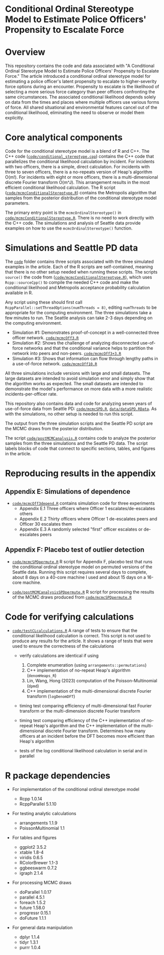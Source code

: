 Conditional Ordinal Stereotype Model to Estimate Police Officers' Propensity to Escalate Force
================

# Overview
This repository contains the code and data associated with "A Conditional Ordinal Stereotype Model to Estimate Police Officers' Propensity to Escalate Force." The article introduced a conditional ordinal stereotype model for estimating a police officer's latent propensity to escalate to higher-severity force options during an encounter. Propensity to escalate is the likelihood of selecting a more serious force category than peer officers confronting the same circumstances. The associated conditional likelihood depends solely on data from the times and places where multiple officers use various forms of force. All shared situational and environmental features cancel out of the conditional likelihood, eliminating the need to observe or model them explicitly.

# Core analytical components

Code for the conditional stereotype model is a blend of R and C++. The C++ code ([`code/conditional_stereotype.cpp`](code/conditional_stereotype.cpp)) contains the C++ code that parallelizes the conditional likelihood calculation by incident. For incidents with two officers, there is a simple, direct calculation. For incidents with three to seven officers, there is a no-repeats version of Heap's algorithm O(m!). For incidents with eight or more officers, there is a multi-dimensional discrete Fourier transform O(m^J). This arrangement results in the most efficient conditional likelihood calculation. The R script ([`code/mcmcConditionalStereotype.R`](code/mcmcConditionalStereotype.R)) contains the Metropolis algorithm that samples from the posterior distribution of the conditional stereotype model parameters.

The primary entry point is the `mcmcOrdinalStereotype()` in [`code/mcmcConditionalStereotype.R`](code/mcmcConditionalStereotype.R). There is no need to work directly with the C++ code. The simulations and analysis of Seattle data provide examples on how to use the `mcmcOrdinalStereotype()` function. 

# Simulations and Seattle PD data

The [`code`](code/) folder contains three scripts associated with the three simulated examples in the article. Each of the R scripts are self-contained, meaning that there is no other setup needed when running these scripts. The scripts `source()` the code from ([`code/mcmcConditionalStereotype.R`](code/mcmcConditionalStereotype.R)), which uses `Rcpp::sourceCpp()` to compile the needed C++ code and make the conditional likelihood and Metropolis acceptance probability calculation available in R. 

Any script using these should first call `RcppParallel::setThreadOptions(numThreads = 8)`, editing `numThreads` to be appropriate for the computing environment. The three simulations take a few minutes to run. The Seattle analysis can take 2-3 days depending on the computing environment.

- Simulation #1: Demonstrates proof-of-concept in a well-connected three officer network. [`code/mcmcOff3.R`](code/mcmcOff3.R)
- Simulation #2: Shows the challenge of analyzing disconnected use-of-force networks and that the conditional variance helps to partition the network into peers and non-peers. [`code/mcmcOff3+3.R`](code/mcmcOff3+3.R)
- Simulation #3: Shows that information can flow through lengthy paths in a use-of-force network. [`code/mcmcOff10.R`](code/mcmcOff10.R)

All three simulations include versions with large and small datasets. The large datasets are intended to avoid simulation error and simply show that the algorithm works as expected. The small datasets are intended to demonstrate the model's performance on more data with a more realistic incidents-per-officer rate.

This repository also contains data and code for analyzing seven years of use-of-force data from Seattle PD: [`code/mcmcSPD.R`](code/mcmcSPD.R), [`data/dataSPD.RData`](data/dataSPD.RData). As with the simulations, no other setup is needed to run this script.

The output from the three simulation scripts and the Seattle PD script are the MCMC draws from the posterior distribution.

The script [`code/postMCMCanalysis.R`](code/postMCMCanalysis.R) contains code to analyze the posterior samples from the three simulations and the Seattle PD data. The script labels blocks of code that connect to specific sections, tables, and figures in the article.

# Reproducing results in the appendix

## Appendix E: Simulations of dependence

- [`code/mcmcOff3depend.R`](code/mcmcOff3depend.R) contains simulation code for three experiments
    - Appendix E.1 Three officers where Officer 1 escalates/de-escalates others
    - Appendix E.2 Thirty officers where Officer 1 de-escalates peers and Officer 30 escalates them
    - Appendix E.3 A randomly selected "first" officer escalates or de-escalates peers

## Appendix F: Placebo test of outlier detection

- [`code/mcmcSPDpermute.R`](code/mcmcSPDpermute.R) R script for Appendix F, placebo test that runs the conditional ordinal stereotype model on permuted versions of the Seattle data. Running this script requires several days to complete, about 8 days on a 40-core machine I used and about 15 days on a 16-core machine.

- [`code/postMCMCanalysisSPDpermute.R`](code/postMCMCanalysisSPDpermute.R) R script for processing the results of the MCMC draws produced from [`code/mcmcSPDpermute.R`](code/mcmcSPDpermute.R)


# Code for verifying calculations

- [`code/testCLcalculations.R`](code/testCLcalculations.R) A range of tests to ensure that the conditional likelihood calculation is correct. This script is not used to produce any results for the article. It shows a range of tests that were used to ensure the correctness of the calculations

    - verify calculations are identical if using 
        1. Complete enumeration (using `arrangements::permutations`)
        2. C++ implementation of no-repeat Heap's algorithm (`denomHeaps_R`)
        3. Lin, Wang, Hong (2023) computation of the Poisson-Multinomial (`dpmd`)
        4. C++ implementation of the multi-dimensional discrete Fourier transform (`logDenomDFT`)

    - timing test comparing efficiency of multi-dimensional fast Fourier transform or the multi-dimension discrete Fourier transform
    
    - timing test comparing efficiency of the C++ implementation of no-repeat Heap's algorithm and the C++ implementation of the multi-dimensional discrete Fourier transform. Determines how many officers at an incident before the DFT becomes more efficient than Heap's algorithm
    
    - tests of the log conditional likelihood calculation in serial and in parallel


# R package dependencies

- For implementation of the conditional ordinal stereotype model
    - Rcpp 1.0.14
    - RcppParallel 5.1.10
    
- For testing analytic calculations
    - arrangements 1.1.9
    - PoissonMultinomial 1.1

- For tables and figures
    - ggplot2 3.5.2
    - xtable 1.8-4
    - viridis 0.6.5
    - RColorBrewer 1.1-3
    - ggbeeswarm 0.7.2
    - igraph 2.1.4

- For processing MCMC draws
    - doParallel 1.0.17
    - parallel 4.5.1
    - foreach 1.5.2
    - future 1.58.0
    - progressr 0.15.1
    - doFuture 1.1.1

- For general data manipulation
    - dplyr 1.1.4
    - tidyr 1.3.1
    - purrr 1.0.4


